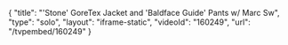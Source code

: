 {
    "title": "'Stone' GoreTex Jacket and 'Baldface Guide' Pants w\/ Marc Sw",
    "type": "solo",
    "layout": "iframe-static",
    "videoId": "160249",
    "url": "\/tvpembed\/160249"
}